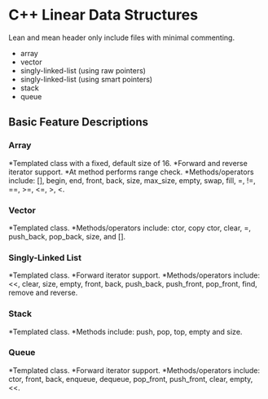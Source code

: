 # C++ Linear Data Structures

Lean and mean header only include files with minimal commenting.

* array
* vector
* singly-linked-list (using raw pointers)
* singly-linked-list (using smart pointers)
* stack
* queue

## Basic Feature Descriptions

### Array
*Templated class with a fixed, default size of 16.
*Forward and reverse iterator support.
*At method performs range check.
*Methods/operators include: [], begin, end, front, back, size, max_size, empty, swap, fill, =, !=, ==, >=, <=, >, <.

### Vector
*Templated class.
*Methods/operators include: ctor, copy ctor, clear, =,  push_back, pop_back, size, and [].

### Singly-Linked List
*Templated class.
*Forward iterator support.
*Methods/operators include: <<, clear, size, empty, front, back, push_back, push_front, pop_front, find, remove and reverse.

### Stack
*Templated class.
*Methods include: push, pop, top, empty and size.

### Queue
*Templated class.
*Forward iterator support.
*Methods/operators include: ctor, front, back, enqueue, dequeue, pop_front, push_front, clear, empty, <<.

